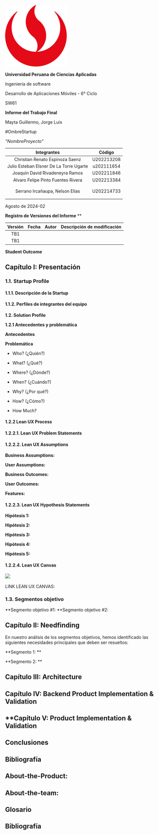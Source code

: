 ﻿
![Upc Logo](images%2Fupc_logo_200x200_jao73r.png)

**Universidad Peruana de Ciencias Aplicadas**

Ingeniería de software

Desarrollo de Aplicaciones Móviles - 6° Ciclo

SW61

**Informe del Trabajo Final**

Mayta Guillermo, Jorge Luis

#OmbreStartup

*“NombreProyecto”*




|            **Integrantes**            |**Código**|
|:-------------------------------------:| :-: |
|    Christian Renato Espinoza Saenz    |U202213208|
|Julio Esteban Elsner De La Torre Ugarte|u202111654|
|    Joaquin David Rivadeneyra Ramos    |U202211846|
|  Alvaro Felipe Pinto Fuentes Rivera   |U202213384|
|    Serrano Ircañaupa, Nelson Elías    |<p>U202214733</p><p></p>|



Agosto de 2024-02

**Registro de Versiones del Informe**
**


| **Versión** |**Fecha**|**Autor**|                        **Descripción de modificación**                         |
|:-----------:| :-: | :-: |:------------------------------------------------------------------------------:|
|     TB1     |||                                           |
|     TB1     |||                                      |


**Student Outcome**

## **Capítulo I: Presentación**

### **1.1. Startup Profile**

#### **1.1.1. Descripción de la Startup**


#### **1.1.2. Perfiles de integrantes del equipo**


**1.2. Solution Profile**

**1.2.1 Antecedentes y problemática**

**Antecedentes**


**Problemática**





- Who? (¿Quién?)



- What? (¿Qué?)



- Where? (¿Dónde?)


- When? (¿Cuándo?)


- Why? (¿Por qué?)



- How? (¿Cómo?)



- How Much?


#### **1.2.2 Lean UX Process**

#### **1.2.2.1. Lean UX Problem Statements**


#### **1.2.2.2. Lean UX Assumptions**

**Business Assumptions:**


**User Assumptions:**


**Business Outcomes:**


**User Outcomes:**


**Features:**



#### **1.2.2.3. Lean UX Hypothesis Statements**

**Hipótesis 1:**


**Hipótesis 2:**


**Hipótesis 3:**


**Hipótesis 4:**


**Hipótesis 5:**


#### **1.2.2.4. Lean UX Canvas**

![](assets/Aspose.Words.067514d0-720e-40d5-b69e-4e8975ffcf0c.007.png)

LINK LEAN UX CANVAS: 
### **1.3. Segmentos objetivo**

**Segmento objetivo #1: 
**Segmento objetivo #2: 

## **Capítulo II: Needfinding**

En nuestro análisis de los segmentos objetivos, hemos identificado las siguientes necesidades principales que deben ser resueltos:

**Segmento 1: **


**Segmento 2: **



## **Capítulo III: Architecture**


## **Capítulo IV: Backend Product Implementation & Validation**


## **Capítulo V: Product Implementation & Validation



## **Conclusiones**

## **Bibliografía**

## **About-the-Product:**

## **About-the-team:**

## **Glosario**

## **Bibliografía**

